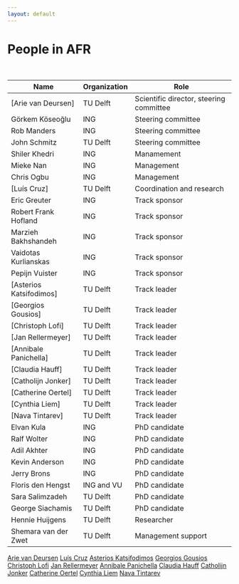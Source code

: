 ```yaml
---
layout: default
---
```


# People in AFR

<br/>

Name | Organization | Role
--|--|--
[Arie van Deursen] 		  | TU Delft 	  | Scientific director, steering committee
Görkem Köseoğlu			    | ING				  | Steering committee
Rob Manders				      | ING				  | Steering committee
John Schmitz      			| TU Delft 	  | Steering committee
Shiler Khedri			      | ING				  | Manamement
Mieke Nan       				| ING				  | Management
Chris Ogbu			       	| ING				  | Management
[Luís Cruz] 				    | TU Delft 	  | Coordination and research
Eric Greuter			      | ING 			  | Track sponsor
Robert Frank Hofland	  | ING 			  | Track sponsor
Marzieh Bakhshandeh 	  | ING 			  | Track sponsor
Vaidotas Kurlianskas 	  | ING 			  | Track sponsor
Pepijn Vuister		 	    | ING 			  | Track sponsor
[Asterios Katsifodimos]	| TU Delft 	  | Track leader
[Georgios Gousios]		  | TU Delft 	  | Track leader
[Christoph Lofi]			  | TU Delft 	  | Track leader
[Jan Rellermeyer]			  | TU Delft 	  | Track leader
[Annibale Panichella]		| TU Delft 	  | Track leader
[Claudia Hauff]         | TU Delft    | Track leader
[Catholijn Jonker]		  | TU Delft 	  | Track leader
[Catherine Oertel]		  | TU Delft 	  | Track leader
[Cynthia Liem]			    | TU Delft 	  | Track leader
[Nava Tintarev]			    | TU Delft 	  | Track leader
Elvan Kula 				      | ING 			  | PhD candidate
Ralf Wolter				      | ING 			  | PhD candidate
Adil Akhter				      | ING 			  | PhD candidate
Kevin Anderson		    	| ING 			  | PhD candidate
Jerry Brons				      | ING 			  | PhD candidate
Floris den Hengst 		  | ING and VU  | PhD candidate
Sara Salimzadeh 		    | TU Delft 	  | PhD candidate
George Siachamis 		    | TU Delft 	  | PhD candidate
Hennie Huijgens 		    | TU Delft 	  | Researcher
Shemara van der Zwet	  | TU Delft 	  | Management support

[Arie van Deursen](https://avandeursen.com)
[Luís Cruz](https://luiscruz.github.io)
[Asterios Katsifodimos](https://www.tudelft.nl/ewi/over-de-faculteit/afdelingen/software-technology/web-information-systems/people/asterios-katsifodimos/)
[Georgios Gousios](https://www.gousios.gr)
[Christoph Lofi](https://www.tudelft.nl/ewi/over-de-faculteit/afdelingen/software-technology/web-information-systems/people/christoph-lofi/)
[Jan Rellermeyer](https://www.tudelft.nl/ewi/over-de-faculteit/afdelingen/software-technology/distributed-systems/people/jan-rellermeyer/)
[Annibale Panichella](https://apanichella.github.io)
[Claudia Hauff](https://www.tudelft.nl/ewi/over-de-faculteit/afdelingen/software-technology/web-information-systems/people/claudia-hauff/)
[Catholijn Jonker](https://www.tudelft.nl/ewi/over-de-faculteit/afdelingen/intelligent-systems/interactive-intelligence/people/current-group-members/catholijn-m-jonker/)
[Catherine Oertel](https://www.tudelft.nl/ewi/over-de-faculteit/afdelingen/intelligent-systems/interactive-intelligence/people/current-group-members/catharine-oertel/)
[Cynthia Liem](https://www.tudelft.nl/ewi/over-de-faculteit/afdelingen/intelligent-systems/multimedia-computing/people/cynthia-liem/)
[Nava Tintarev](https://www.tudelft.nl/ewi/over-de-faculteit/afdelingen/software-technology/web-information-systems/people/nava-tintarev/)

